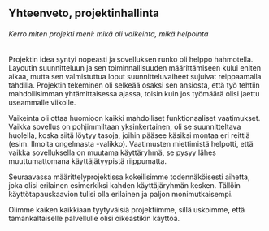 ## Yhteenveto, projektinhallinta

###### Kerro miten projekti meni: mikä oli vaikeinta, mikä helpointa
Projektin idea syntyi nopeasti ja sovelluksen runko oli helppo hahmotella. Layoutin suunnitteluun ja sen toiminnallisuuden määrittämiseen kului eniten aikaa, mutta sen valmistuttua loput suunnitteluvaiheet sujuivat reippaamalla tahdilla. Projektin tekeminen oli selkeää osaksi sen ansiosta, että työ tehtiin mahdollisimman yhtämittaisessa ajassa, toisin kuin jos työmäärä olisi jaettu useammalle viikolle.

Vaikeinta oli ottaa huomioon kaikki mahdolliset funktionaaliset vaatimukset. Vaikka sovellus on pohjimmiltaan yksinkertainen, oli se suunnitteltava huolella, koska siitä löytyy tasoja, joihin pääsee käsiksi montaa eri reittiä (esim. Ilmoita ongelmasta -valikko). Vaatimusten miettimistä helpotti, että vaikka sovelluksella on muutama käyttäryhmä, se pysyy lähes muuttumattomana käyttäjätyypistä riippumatta.

Seuraavassa määrittelyprojektissa kokeilisimme todennäköisesti aihetta, joka olisi erilainen esimerkiksi kahden käyttäjäryhmän kesken. Tällöin käyttötapauskaavion tulisi olla erilainen ja paljon monimutkaisempi.

Olimme kaiken kaikkiaan tyytyväisiä projektiimme, sillä uskoimme, että tämänkaltaiselle palvellulle olisi oikeastikin käyttöä.
 
